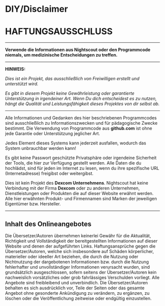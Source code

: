 # DIY/Disclaimer

# **HAFTUNGSAUSSCHLUSS**

---

**Verwende die Informationen aus Nightscout oder den Programmcode niemals, um medizinische Entscheidungen zu treffen.**

---

**HINWEIS:** 

*Dies ist ein Projekt, das ausschließlich von Freiwilligen erstellt und unterstützt wird.*

*Es gibt in diesem Projekt keine Gewährleistung oder garantierte Unterstützung in irgendeiner Art. Wenn Du dich entscheidest es zu nutzen, hängt die Qualität und Leistungsfähigkeit dieses Projektes von dir selbst ab.* 



---

Alle Informationen und Gedanken des hier beschriebenen Programmcodes sind ausschließlich zu Informationszwecken und für pädagogische Zwecke bestimmt. Die Verwendung von Programmcode aus **github.com** ist ohne jede Garantie oder Unterstützung jeglicher Art.

Jedes Element dieses Systems kann jederzeit ausfallen, wodurch das System unbrauchbar werden kann!

Es gibt keine Passwort geschützte Privatsphäre oder irgendeine Sicherheit der Tools, die hier zur Verfügung gestellt werden. Alle Daten die du hochlädst, sind für jeden im Internet zu lesen, wenn du ihre spezifische URL (Internetadresse) freigibst oder weitergibst.


Dies ist kein Projekt des **Dexcom Unternehmens**. Nightscout hat keine Verbindung mit der Firma **Dexcom** oder zu anderen Unternehmen, Dienstleistungen oder Produkten die auf dieser Website erwähnt werden.
Alle hier erwähnten Produkt- und Firmennamen sind Marken der jeweiligen Eigentümer bzw. Hersteller.

---

## Inhalt des Onlineangebotes

Die Übersetzer/Autoren übernehmen keinerlei Gewähr für die Aktualität, Richtigkeit und Vollständigkeit der bereitgestellten Informationen auf dieser Website und denen der aufgeführten Links. Haftungsansprüche gegen die Übersetzer/Autoren, welche sich insbesondere auf Schäden körperlicher, materieller oder ideeller Art beziehen, die durch die Nutzung oder Nichtnutzung der dargebotenen Informationen bzw. durch die Nutzung fehlerhafter und unvollständiger Informationen verursacht wurden, sind grundsätzlich ausgeschlossen, sofern seitens der Übersetzer/Autoren kein nachweislich vorsätzliches oder grob fahrlässiges Verschulden vorliegt. Alle Angebote sind freibleibend und unverbindlich. Die Übersetzer/Autoren behalten es sich ausdrücklich vor, Teile der Seiten oder das gesamte Angebot ohne gesonderte Ankündigung zu verändern, zu ergänzen, zu löschen oder die Veröffentlichung zeitweise oder endgültig einzustellen.



